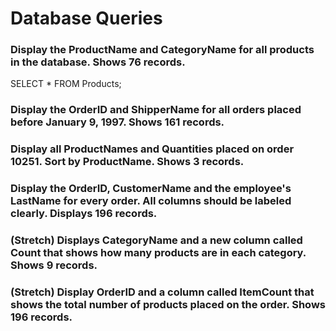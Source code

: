# Database Queries

### Display the ProductName and CategoryName for all products in the database. Shows 76 records.
SELECT * FROM Products;

### Display the OrderID and ShipperName for all orders placed before January 9, 1997. Shows 161 records.

### Display all ProductNames and Quantities placed on order 10251. Sort by ProductName. Shows 3 records.

### Display the OrderID, CustomerName and the employee's LastName for every order. All columns should be labeled clearly. Displays 196 records.

### (Stretch)  Displays CategoryName and a new column called Count that shows how many products are in each category. Shows 9 records.

### (Stretch) Display OrderID and a  column called ItemCount that shows the total number of products placed on the order. Shows 196 records. 